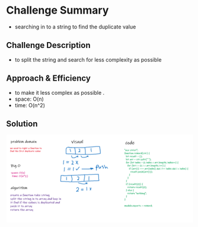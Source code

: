 # Challenge Summary

- searching in to a string to find the duplicate value 

## Challenge Description

- to split the string and search for less complexity as possible

## Approach & Efficiency

- to make it less complex as possible .
- space: O(n)
- time: O(n^2)

## Solution

![Image](../assats/code31.png)